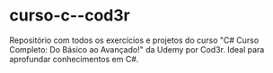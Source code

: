 # curso-c--cod3r
Repositório com todos os exercícios e projetos do curso "C# Curso Completo: Do Básico ao Avançado!" da Udemy por Cod3r. Ideal para aprofundar conhecimentos em C#.
